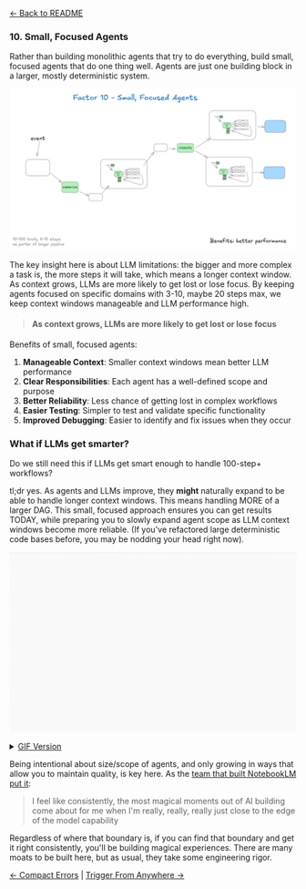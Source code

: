 [← Back to README](./README.md)

### 10. Small, Focused Agents

Rather than building monolithic agents that try to do everything, build small, focused agents that do one thing well. Agents are just one building block in a larger, mostly deterministic system.

![1a0-small-focused-agents](./img/1a0-small-focused-agents.png)

The key insight here is about LLM limitations: the bigger and more complex a task is, the more steps it will take, which means a longer context window. As context grows, LLMs are more likely to get lost or lose focus. By keeping agents focused on specific domains with 3-10, maybe 20 steps max, we keep context windows manageable and LLM performance high.

> #### As context grows, LLMs are more likely to get lost or lose focus

Benefits of small, focused agents:

1. **Manageable Context**: Smaller context windows mean better LLM performance
2. **Clear Responsibilities**: Each agent has a well-defined scope and purpose
3. **Better Reliability**: Less chance of getting lost in complex workflows
4. **Easier Testing**: Simpler to test and validate specific functionality
5. **Improved Debugging**: Easier to identify and fix issues when they occur

### What if LLMs get smarter? 

Do we still need this if LLMs get smart enough to handle 100-step+ workflows?

tl;dr yes. As agents and LLMs improve, they **might** naturally expand to be able to handle longer context windows. This means handling MORE of a larger DAG. This small, focused approach ensures you can get results TODAY, while preparing you to slowly expand agent scope as LLM context windows become more reliable. (If you've refactored large deterministic code bases before, you may be nodding your head right now).

[![gif](./img/1a5-agent-scope-grow.gif)](https://github.com/user-attachments/assets/0cd3f52c-046e-4d5e-bab4-57657157c82f
)

<details>
<summary><a href="./img/1a5-agent-scope-grow.gif">GIF Version</a></summary>
![gif](./img/1a5-agent-scope-grow.gif)
</details>

Being intentional about size/scope of agents, and only growing in ways that allow you to maintain quality, is key here. As the [team that built NotebookLM put it](https://open.substack.com/pub/swyx/p/notebooklm?selection=08e1187c-cfee-4c63-93c9-71216640a5f8&utm_campaign=post-share-selection&utm_medium=web):

> I feel like consistently, the most magical moments out of AI building come about for me when I'm really, really, really just close to the edge of the model capability

Regardless of where that boundary is, if you can find that boundary and get it right consistently, you'll be building magical experiences. There are many moats to be built here, but as usual, they take some engineering rigor.

[← Compact Errors](./content/factor-9-compact-errors.md) | [Trigger From Anywhere →](./content/factor-11-trigger-from-anywhere.md)
